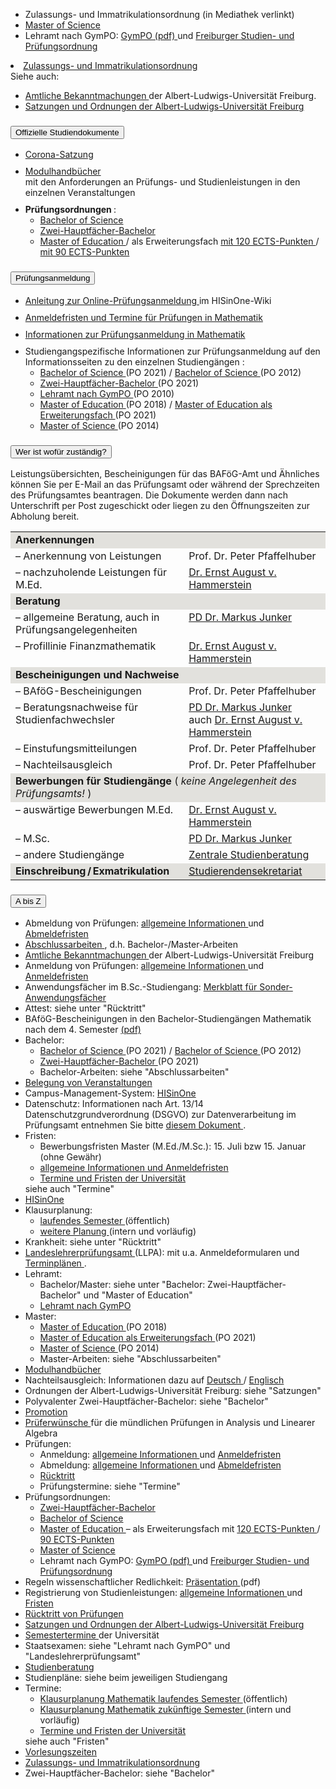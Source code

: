 * Zulassungs- und Immatrikulationsordnung (in Mediathek verlinkt)
                <li>
                  <a
                    href="https://www.studium.uni-freiburg.de/de/studienangebot/studienfaecher/info/363#collapse-Satzungen"
                  >
                    Master of Science
                  </a>
                </li>
                <li>
                  Lehramt nach GymPO:
                  <a
                    href="https://www.math.uni-freiburg.de/lehre/dokumente/GymPO-2010.pdf"
                  >
                    GymPO (pdf)
                  </a>
                  und
                  <a
                    href="https://www.studium.uni-freiburg.de/de/studienangebot/studienfaecher/info/108#collapse-Satzungen"
                  >
                    Freiburger Studien- und Prüfungsordnung
                  </a>
                </li>
              </ul>
            </li>
            <li>
              <a
                href="https://www.jsl.uni-freiburg.de/informationen_fuer_studierende_web/zulassungsordnungen/zimmo.pdf"
              >
                Zulassungs- und Immatrikulationsordnung
              </a>
            </li>
          </ul>
          Siehe auch:
          <ul>
            <li>
              <a
                href="https://uni-freiburg.de/zuv/service/amtliche-bekanntmachungen/"
              >
                Amtliche Bekanntmachungen
              </a>
              der Albert-Ludwigs-Universität Freiburg.
            </li>
            <li>
              <a
                href="https://www.jsl.uni-freiburg.de/Rechtsgrundlagen_Satzungen"
              >
                Satzungen und Ordnungen der Albert-Ludwigs-Universität Freiburg
              </a>
            </li>
          </ul>



<div class="accordion-item" id="dokumente">
      <h3 class="accordion-header" id="headerdokumente">
        <button
          aria-controls="dokumenteContent"
          aria-expanded="false"
          class="accordion-button"
          data-bs-target="#dokumenteContent"
          data-bs-toggle="collapse"
          type="button"
        >
          Offizielle Studiendokumente
        </button>
      </h3>
      <div
        aria-labelledby="dokumenteContent"
        class="accordion-collapse collapse"
        data-bs-parent="#accordionExample"
        id="dokumenteContent"
      >
        <div class="accordion-body" id="dokumenteContent">
          <p></p>
          <ul>
            <li style="margin-bottom: 10px">
              <a
                href="https://www.jsl.uni-freiburg.de/Rechtsgrundlagen/corona-satzung"
              >
                Corona-Satzung
              </a>
            </li>
            <li style="margin-bottom: 10px">
              <a
                href="https://www.math.uni-freiburg.de/lehre/studiengaenge/modulhandbuecher.html"
              >
                Modulhandbücher
              </a>
              <br />
              mit den Anforderungen an Prüfungs- und Studienleistungen in den
              einzelnen Veranstaltungen
            </li>
            <li style="margin-bottom: 10px">
              <b> Prüfungsordnungen </b>
              :
              <ul>
                <li>
                  <a
                    href="https://www.studium.uni-freiburg.de/de/studienangebot/studienfaecher/info/303#collapse-Satzungen"
                  >
                    Bachelor of Science
                  </a>
                </li>
                <li>
                  <a
                    href="https://www.studium.uni-freiburg.de/de/studienangebot/studienfaecher/info/671#collapse-Satzungen"
                  >
                    Zwei-Hauptfächer-Bachelor
                  </a>
                </li>
                <li>
                  <a
                    href="https://www.studium.uni-freiburg.de/de/studienangebot/studienfaecher/info/715#collapse-Satzungen"
                  >
                    Master of Education
                  </a>
                  / als Erweiterungsfach
                  <a
                    href="https://www.studium.uni-freiburg.de/de/studienangebot/studienfaecher/info/747#collapse-Satzungen"
                  >
                    mit 120 ECTS-Punkten
                  </a>
                  /
                  <a
                    href="https://www.studium.uni-freiburg.de/de/studienangebot/studienfaecher/info/748#collapse-Satzungen"
                  >
                    mit 90 ECTS-Punkten
                  </a>
                </li>
        </div>
      </div>
    </div>
    <div class="accordion-item" id="pruefungsanmeldung">
      <h3 class="accordion-header" id="headerpruefungsanmeldung">
        <button
          aria-controls="pruefungsanmeldungContent"
          aria-expanded="false"
          class="accordion-button"
          data-bs-target="#pruefungsanmeldungContent"
          data-bs-toggle="collapse"
          type="button"
        >
          Prüfungsanmeldung
        </button>
      </h3>
      <div
        aria-labelledby="pruefungsanmeldungContent"
        class="accordion-collapse collapse"
        data-bs-parent="#accordionExample"
        id="pruefungsanmeldungContent"
      >
        <div class="accordion-body" id="pruefungsanmeldungContent">
          <p></p>
          <ul>
            <!--      <li> <a href="https://www.math.uni-freiburg.de/aktuell/studinfo/">Aktuelle Informationen für Studierende</a> </li>  -->
            <li style="margin-bottom: 10px">
              <a
                href="https://wiki.uni-freiburg.de/campusmanagement/doku.php?id=hisinone:studieren:pruefung"
              >
                Anleitung zur Online-Prüfungsanmeldung
              </a>
              im HISinOne-Wiki
            </li>
            <li style="margin-bottom: 10px">
              <a href="termine.html">
                Anmeldefristen und Termine für Prüfungen in Mathematik
              </a>
            </li>
            <li style="margin-bottom: 10px">
              <a href="pruefungen.html">
                Informationen zur Prüfungsanmeldung in Mathematik
              </a>
            </li>
            <li>
              Studiengangspezifische Informationen zur Prüfungsanmeldung auf den
              Informationsseiten zu den einzelnen Studiengängen :
              <ul>
                <li>
                  <a
                    href="https://www.math.uni-freiburg.de/lehre/studiengaenge/bsc-2021.html"
                  >
                    Bachelor of Science
                  </a>
                  (PO 2021) /
                  <a
                    href="https://www.math.uni-freiburg.de/lehre/studiengaenge/bsc-2012.html"
                  >
                    Bachelor of Science
                  </a>
                  (PO 2012)
                </li>
                <li>
                  <a
                    href="https://www.math.uni-freiburg.de/lehre/studiengaenge/2hfb-2021.html"
                  >
                    Zwei-Hauptfächer-Bachelor
                  </a>
                  (PO 2021)
                </li>
                <li>
                  <a
                    href="https://www.math.uni-freiburg.de/lehre/studiengaenge/lehramt.html"
                  >
                    Lehramt nach GymPO
                  </a>
                  (PO 2010)
                </li>
                <li>
                  <a
                    href="https://www.math.uni-freiburg.de/lehre/studiengaenge/med-2018.html"
                  >
                    Master of Education
                  </a>
                  (PO 2018) /
                  <a
                    href="https://www.math.uni-freiburg.de/lehre/studiengaenge/med-erweiterung-2021.html"
                  >
                    Master of Education als Erweiterungsfach
                  </a>
                  (PO 2021)
                </li>
                <li>
                  <a
                    href="https://www.math.uni-freiburg.de/lehre/studiengaenge/msc-2014.html"
                  >
                    Master of Science
                  </a>
                  (PO 2014)
                </li>
              </ul>
            </li>
          </ul>
        </div>
      </div>
    </div>
    <div class="accordion-item" id="zustaendig">
      <h3 class="accordion-header" id="headerzustaendig">
        <button
          aria-controls="zustaendigContent"
          aria-expanded="false"
          class="accordion-button"
          data-bs-target="#zustaendigContent"
          data-bs-toggle="collapse"
          type="button"
        >
          Wer ist wofür zuständig?
        </button>
      </h3>
      <div
        aria-labelledby="zustaendigContent"
        class="accordion-collapse collapse"
        data-bs-parent="#accordionExample"
        id="zustaendigContent"
      >
        <div class="accordion-body" id="zustaendigContent">
          <p>
            Leistungsübersichten, Bescheinigungen für das BAFöG-Amt und
            Ähnliches können Sie per E-Mail an das Prüfungsamt oder während der
            Sprechzeiten des Prüfungsamtes beantragen. Die Dokumente werden dann
            nach Unterschrift per Post zugeschickt oder liegen zu den
            Öffnungszeiten zur Abholung bereit.
            <!--  In der Sprechstunde der Vorsitzenden der Prüfungsausschüsse sollten nur Dokumente beantragt werden,
	  die sofort gebraucht werden.
	   -->
          </p>
          <p></p>
          <table style="width: 100%">
            <tr style="vertical-align: top; background-color: #e2e1dd">
              <td colspan="2">
                <b> Anerkennungen </b>
              </td>
            </tr>
            <tr style="vertical-align: top">
              <td style="width: 55%">– Anerkennung von Leistungen</td>
              <td>
                Prof. Dr. Peter Pfaffelhuber
                <!--(Prüfungsausschussvorsitzende)-->
              </td>
            </tr>
            <tr style="vertical-align: top">
              <td>– nachzuholende Leistungen für M.Ed.</td>
              <td>
                <a
                  href="https://www.stochastik.uni-freiburg.de/mitarbeiter/hammerstein"
                >
                  Dr. Ernst August v. Hammerstein
                </a>
              </td>
            </tr>
            <tr style="vertical-align: top; background-color: #e2e1dd">
              <td colspan="2">
                <b> Beratung </b>
              </td>
            </tr>
            <tr style="vertical-align: top">
              <td>– allgemeine Beratung, auch in Prüfungsangelegenheiten</td>
              <td>
                <a href="https://home.mathematik.uni-freiburg.de/junker/">
                  PD Dr. Markus Junker
                </a>
                <!--(Studiengangkoordinator)-->
              </td>
            </tr>
            <tr style="vertical-align: top">
              <td>– Profillinie Finanzmathematik</td>
              <td>
                <a
                  href="https://www.stochastik.uni-freiburg.de/mitarbeiter/hammerstein"
                >
                  Dr. Ernst August v. Hammerstein
                </a>
                <!--(Studienfachberater Stochastik)-->
              </td>
            </tr>
            <tr style="vertical-align: top; background-color: #e2e1dd">
              <td colspan="2">
                <b> Bescheinigungen und Nachweise </b>
              </td>
            </tr>
            <tr style="vertical-align: top">
              <td>– BAföG-Bescheinigungen</td>
              <td>Prof. Dr. Peter Pfaffelhuber</td>
            </tr>
            <tr style="vertical-align: top">
              <td>– Beratungsnachweise für Studienfachwechsler</td>
              <td>
                <a href="https://home.mathematik.uni-freiburg.de/junker/">
                  PD Dr. Markus Junker
                </a>
                <br />
                auch
                <a
                  href="https://www.stochastik.uni-freiburg.de/mitarbeiter/hammerstein"
                >
                  Dr. Ernst August v. Hammerstein
                </a>
              </td>
            </tr>
            <tr style="vertical-align: top">
              <td>– Einstufungsmitteilungen</td>
              <td>
                Prof. Dr. Peter Pfaffelhuber
                <!--(Prüfungsausschussvorsitzende)-->
              </td>
            </tr>
            <tr style="vertical-align: top">
              <td>– Nachteilsausgleich</td>
              <td>Prof. Dr. Peter Pfaffelhuber</td>
            </tr>
            <tr style="vertical-align: top; background-color: #e2e1dd">
              <td colspan="2">
                <b> Bewerbungen für Studiengänge </b>
                (
                <i> keine Angelegenheit des Prüfungsamts! </i>
                )
              </td>
            </tr>
            <tr style="vertical-align: top">
              <td>– auswärtige Bewerbungen M.Ed.</td>
              <td>
                <a
                  href="https://www.stochastik.uni-freiburg.de/mitarbeiter/hammerstein"
                >
                  Dr. Ernst August v. Hammerstein
                </a>
              </td>
            </tr>
            <tr style="vertical-align: top">
              <td>– M.Sc.</td>
              <td>
                <a href="https://home.mathematik.uni-freiburg.de/junker/">
                  PD Dr. Markus Junker
                </a>
                <br />
              </td>
            </tr>
            <tr style="vertical-align: top">
              <td>– andere Studiengänge</td>
              <td>
                <a href="https://www.studium.uni-freiburg.de/de/beratung">
                  Zentrale Studienberatung
                </a>
              </td>
            </tr>
            <tr style="vertical-align: top; background-color: #e2e1dd">
              <td>
                <b> Einschreibung / Exmatrikulation </b>
              </td>
              <td>
                <a
                  href="https://www.studium.uni-freiburg.de/de/studierendenservices/studierendensekretariat"
                >
                  Studierendensekretariat
                </a>
              </td>
            </tr>
          </table>
        </div>
      </div>
    </div>
    <div class="accordion-item" id="AbisZ">
      <h3 class="accordion-header" id="headerAbisZ">
        <button
          aria-controls="AbisZContent"
          aria-expanded="false"
          class="accordion-button"
          data-bs-target="#AbisZContent"
          data-bs-toggle="collapse"
          type="button"
        >
          A bis Z
        </button>
      </h3>
      <div
        aria-labelledby="AbisZContent"
        class="accordion-collapse collapse show"
        data-bs-parent="#accordionExample"
        id="AbisZContent"
      >
        <div class="accordion-body" id="AbisZContent">
          <p></p>
          <ul>
            <li>
              Abmeldung von Prüfungen:
              <a href="pruefungen.html#plab"> allgemeine Informationen </a>
              und
              <a href="termine.html#abmeldung"> Abmeldefristen </a>
            </li>
            <li>
              <a href="abschlussarbeiten.html"> Abschlussarbeiten </a>
              , d.h. Bachelor-/Master-Arbeiten
            </li>
            <li>
              <a
                href="https://uni-freiburg.de/zuv/service/amtliche-bekanntmachungen/"
              >
                Amtliche Bekanntmachungen
              </a>
              der Albert-Ludwigs-Universität Freiburg
            </li>
            <li>
              Anmeldung von Prüfungen:
              <a href="pruefungen.html#plan"> allgemeine Informationen </a>
              und
              <a href="termine.html"> Anmeldefristen </a>
            </li>
            <li>
              Anwendungsfächer im B.Sc.-Studiengang:
              <a href="./merkblaetter/Merkblatt-Sonderanwendungsfaecher.pdf">
                Merkblatt für Sonder-Anwendungsfächer
              </a>
            </li>
            <li>Attest: siehe unter "Rücktritt"</li>
            <li>
              BAföG-Bescheinigungen in den Bachelor-Studiengängen Mathematik
              nach dem 4. Semester
              <a href="./merkblaetter/Merkblatt-BAfoeG.pdf"> (pdf) </a>
            </li>
            <li>
              Bachelor:
              <ul>
                <li>
                  <a
                    href="https://www.math.uni-freiburg.de/lehre/studiengaenge/bsc-2021.html"
                  >
                    Bachelor of Science
                  </a>
                  (PO 2021) /
                  <a
                    href="https://www.math.uni-freiburg.de/lehre/studiengaenge/bsc-2012.html"
                  >
                    Bachelor of Science
                  </a>
                  (PO 2012)
                </li>
                <li>
                  <a
                    href="https://www.math.uni-freiburg.de/lehre/studiengaenge/2hfb-2021.html"
                  >
                    Zwei-Hauptfächer-Bachelor
                  </a>
                  (PO 2021)
                </li>
                <li>Bachelor-Arbeiten: siehe "Abschlussarbeiten"</li>
              </ul>
            </li>
            <li>
              <a href="pruefungen.html#belegung">
                Belegung von Veranstaltungen
              </a>
            </li>
            <li>
              Campus-Management-System:
              <a href="https://campus.uni-freiburg.de"> HISinOne </a>
            </li>
            <!--      <li>
	Corona-Hinweise:
	<ul>
	  <li> <a href="https://www.uni-freiburg.de/universitaet/corona">Webseite der Universität zum Umgang mit der Corona-Pandemie</a> </li>
	  <li> <a href="https://uni-freiburg.de/universitaet/wp-content/uploads/sites/3/2020/10/Uni-Freiburg-Lesefassung-Corona-Satzung.pdf">Corona-Satzung der Universität (Fassung vom 02.05.2022)
	       </a> </li>
	  <li> <a href="dokumente/Corona-Regelungen_Pruefungen_im_Sommersemester-2022-2022.07.14.pdf">Regelungen zu den Mathematik-Prüfungen bis 30.09.2022</a> (pdf);
	    die vereinfachte Prüfungsabmeldung gilt durch die Corona-Satzung bis 31.03.2023, die Freiversuchsregelung ist am 30.09.2022 abgelaufen. </li>
	</ul>
      </li> -->
            <li>
              Datenschutz: Informationen nach Art. 13/14
              Datenschutzgrundverordnung (DSGVO) zur Datenverarbeitung im
              Prüfungsamt entnehmen Sie bitte
              <a
                href="https://www.studium.uni-freiburg.de/de/studierendenservices/immatrikulation/docs/Uni-Freiburg-Datenschutz-Informationen-Immatrikulation-Studium-Promotion.pdf"
              >
                diesem Dokument
              </a>
              .
            </li>
            <li>
              Fristen:
              <ul>
                <li>
                  Bewerbungsfristen Master (M.Ed./M.Sc.): 15. Juli bzw 15.
                  Januar (ohne Gewähr)
                </li>
                <li>
                  <a href="termine.html#termine">
                    allgemeine Informationen und Anmeldefristen
                  </a>
                </li>
                <li>
                  <a
                    href="https://www.studium.uni-freiburg.de/de/fristen-und-veranstaltungen/"
                  >
                    Termine und Fristen der Universität
                  </a>
                </li>
              </ul>
              siehe auch "Termine"
            </li>
            <li>
              <a href="https://campus.uni-freiburg.de"> HISinOne </a>
            </li>
            <li>
              Klausurplanung:
              <ul>
                <li>
                  <a href="klausurliste_oeff.html"> laufendes Semester </a>
                  (öffentlich)
                </li>
                <li>
                  <a
                    href="https://home.mathematik.uni-freiburg.de/intern/pruefungsamt/klausurliste.html"
                  >
                    weitere Planung
                  </a>
                  (intern und vorläufig)
                </li>
              </ul>
            </li>
            <li>Krankheit: siehe unter "Rücktritt"</li>
            <li>
              <a
                href="http://www.llpa-bw.de/,Lde/Startseite/Aussenstellen+des+LLPA/beim+Regierungspraesidium+Freiburg"
              >
                Landeslehrerprüfungsamt
              </a>
              (LLPA): mit u.a. Anmeldeformularen und
              <a href="http://www.llpa-bw.de/,Lde/831736"> Terminplänen </a>
              .
            </li>
            <li>
              Lehramt:
              <ul>
                <li>
                  Bachelor/Master: siehe unter "Bachelor:
                  Zwei-Hauptfächer-Bachelor" und "Master of Education"
                </li>
                <li>
                  <a
                    href="https://www.math.uni-freiburg.de/lehre/studiengaenge/lehramt.html"
                  >
                    Lehramt nach GymPO
                  </a>
                </li>
                <!-- <br> <a href="https://home.mathematik.uni-freiburg.de/pruefungsamt/dokumente/Aushang-AnaIII-Lehramt.pdf">Informationen</a> (pdf) zur Möglichkeit, Analysis III für Mehrfachintegrale im Lehramt nach GymPO anerkennen zu lassen.
	       <li>WPO: <a href="https://www.math.uni-freiburg.de/lehre/studiengaenge/lehramt-alt.html">Studiengang und Satzungen</a> </li> -->
              </ul>
            </li>
            <li>
              Master:
              <ul>
                <li>
                  <a
                    href="https://www.math.uni-freiburg.de/lehre/studiengaenge/med-2018.html"
                  >
                    Master of Education
                  </a>
                  (PO 2018)
                </li>
                <li>
                  <a
                    href="https://www.math.uni-freiburg.de/lehre/studiengaenge/med-erweiterung-2021.html"
                  >
                    Master of Education als Erweiterungsfach
                  </a>
                  (PO 2021)
                </li>
                <li>
                  <a
                    href="https://www.math.uni-freiburg.de/lehre/studiengaenge/msc-2014.html"
                  >
                    Master of Science
                  </a>
                  (PO 2014)
                </li>
                <li>Master-Arbeiten: siehe "Abschlussarbeiten"</li>
              </ul>
            </li>
            <li>
              <a
                href="https://www.math.uni-freiburg.de/lehre/studiengaenge/modulhandbuecher.html"
              >
                Modulhandbücher
              </a>
            </li>
            <li>
              Nachteilsausgleich: Informationen dazu auf
              <a
                href="https://www.math.uni-freiburg.de/lehre/pruefungsamt/dokumente/Informationen_zum_Nachteilsausgleich-2022.07.08.pdf"
              >
                Deutsch
              </a>
              /
              <a
                href="https://www.math.uni-freiburg.de/lehre/pruefungsamt/dokumente/Informationen_zum_Nachteilsausgleich-2022.09.30.engl.pdf"
              >
                Englisch
              </a>
            </li>
            <li>
              Ordnungen der Albert-Ludwigs-Universität Freiburg: siehe
              "Satzungen"
            </li>
            <li>Polyvalenter Zwei-Hauptfächer-Bachelor: siehe "Bachelor"</li>
            <li>
              <a href="https://www.math.uni-freiburg.de/lehre/promotion.html">
                Promotion
              </a>
            </li>
            <li>
              <a href="./prueferwuensche.html"> Prüferwünsche </a>
              für die mündlichen Prüfungen in Analysis und Linearer Algebra
            </li>
            <li>
              Prüfungen:
              <ul>
                <li>
                  Anmeldung:
                  <a href="pruefungen.html#plan"> allgemeine Informationen </a>
                  und
                  <a href="termine.html"> Anmeldefristen </a>
                </li>
                <li>
                  Abmeldung:
                  <a href="pruefungen.html#plab"> allgemeine Informationen </a>
                  und
                  <a href="termine.html#abmeldung"> Abmeldefristen </a>
                </li>
                <li>
                  <a href="pruefungen.html#plab"> Rücktritt </a>
                </li>
                <li>Prüfungstermine: siehe "Termine"</li>
              </ul>
            </li>
            <li>
              Prüfungsordnungen:
              <ul>
                <li>
                  <a
                    href="https://www.studium.uni-freiburg.de/de/studienangebot/studienfaecher/info/671#collapse-Satzungen"
                  >
                    Zwei-Hauptfächer-Bachelor
                  </a>
                </li>
                <li>
                  <a
                    href="https://www.studium.uni-freiburg.de/de/studienangebot/studienfaecher/info/303#collapse-Satzungen"
                  >
                    Bachelor of Science
                  </a>
                </li>
                <li>
                  <a
                    href="https://www.studium.uni-freiburg.de/de/studienangebot/studienfaecher/info/715#collapse-Satzungen"
                  >
                    Master of Education
                  </a>
                  – als Erweiterungsfach mit
                  <a
                    href="https://www.studium.uni-freiburg.de/de/studienangebot/studienfaecher/info/747#collapse-Satzungen"
                  >
                    120 ECTS-Punkten
                  </a>
                  /
                  <a
                    href="https://www.studium.uni-freiburg.de/de/studienangebot/studienfaecher/info/747#collapse-Satzungen"
                  >
                    90 ECTS-Punkten
                  </a>
                </li>
                <li>
                  <a
                    href="https://www.studium.uni-freiburg.de/de/studienangebot/studienfaecher/info/363#collapse-Satzungen"
                  >
                    Master of Science
                  </a>
                  <br />
                </li>
                <li>
                  Lehramt nach GymPO:
                  <a
                    href="https://www.math.uni-freiburg.de/lehre/dokumente/GymPO-2010.pdf"
                  >
                    GymPO (pdf)
                  </a>
                  und
                  <a
                    href="https://www.studium.uni-freiburg.de/de/studienangebot/studienfaecher/info/108#collapse-Satzungen"
                  >
                    Freiburger Studien- und Prüfungsordnung
                  </a>
                </li>
              </ul>
            </li>
            <li>
              Regeln wissenschaftlicher Redlichkeit:
              <a
                href="https://www.math.uni-freiburg.de/lehre/dokumente/Regeln_wiss_Redlichkeit.Mathematik.pdf"
              >
                Präsentation
              </a>
              (pdf)
            </li>
            <!--  <ul>
	    <li>"Zitieren in mathematischen Arbeiten" <a href="https://www.math.uni-freiburg.de/lehre/dokumente/Zitate_in_mathematischen_Arbeiten.pdf">(pdf)</a> </li>
	    <li>allgemeine Regelungen <a href="https://www.math.uni-freiburg.de/lehre/dokumente/Praesentation-Redlichkeit.pdf">(pdf)</a> </li>
      </ul>-->
            <li>
              Registrierung von Studienleistungen:
              <a href="pruefungen.html#slan"> allgemeine Informationen </a>
              und
              <a href="termine.html#termine"> Fristen </a>
            </li>
            <li>
              <a href="pruefungen.html#plab"> Rücktritt von Prüfungen </a>
            </li>
            <li>
              <a
                href="https://www.jsl.uni-freiburg.de/Rechtsgrundlagen_Satzungen"
              >
                Satzungen und Ordnungen der Albert-Ludwigs-Universität Freiburg
              </a>
            </li>
            <li>
              <a
                href="https://www.studium.uni-freiburg.de/de/fristen-und-veranstaltungen/"
              >
                Semestertermine
              </a>
              der Universität
            </li>
            <li>
              Staatsexamen: siehe "Lehramt nach GymPO" und
              "Landeslehrerprüfungsamt"
            </li>
            <li>
              <a
                href="https://www.math.uni-freiburg.de/lehre/studienberatung.html"
              >
                Studienberatung
              </a>
            </li>
            <li>Studienpläne: siehe beim jeweiligen Studiengang</li>
            <li>
              Termine:
              <ul>
                <li>
                  <a href="klausurliste_oeff.html">
                    Klausurplanung Mathematik laufendes Semester
                  </a>
                  (öffentlich)
                </li>
                <li>
                  <a
                    href="https://home.mathematik.uni-freiburg.de/intern/pruefungsamt/klausurliste.html"
                  >
                    Klausurplanung Mathematik zukünftige Semester
                  </a>
                  (intern und vorläufig)
                </li>
                <li>
                  <a
                    href="https://www.studium.uni-freiburg.de/de/fristen-und-veranstaltungen/"
                  >
                    Termine und Fristen der Universität
                  </a>
                </li>
              </ul>
              siehe auch "Fristen"
            </li>
            <li>
              <a
                href="https://www.studium.uni-freiburg.de/de/fristen-und-veranstaltungen/"
              >
                Vorlesungszeiten
              </a>
            </li>
            <li>
              <a
                href="https://www.jsl.uni-freiburg.de/informationen_fuer_studierende_web/zulassungsordnungen/zimmo.pdf"
              >
                Zulassungs- und Immatrikulationsordnung
              </a>
            </li>
            <li>Zwei-Hauptfächer-Bachelor: siehe "Bachelor"</li>
          </ul>
        </div>
      </div>
    </div>
